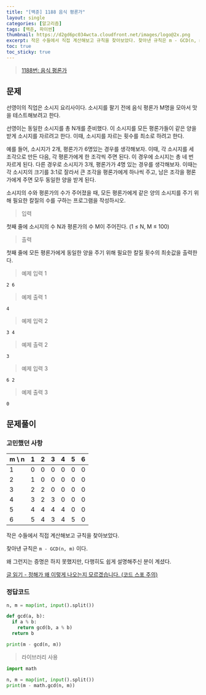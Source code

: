 ```yaml
---
title: "[백준] 1188 음식 평론가"
layout: single
categories: [알고리즘]
tags: [백준, 파이썬]
thumbnail: https://d2gd6pc034wcta.cloudfront.net/images/logo@2x.png
excerpt: 작은 수들에서 직접 계산해보고 규칙을 찾아보았다. 찾아낸 규칙은 m - GCD(n, m) 이다.
toc: true
toc_sticky: true
---
```


>[1188번: 음식 평론가](https://www.acmicpc.net/problem/1188)
>

## 문제

선영이의 직업은 소시지 요리사이다. 소시지를 팔기 전에 음식 평론가 M명을 모아서 맛을 테스트해보려고 한다.

선영이는 동일한 소시지를 총 N개를 준비했다. 이 소시지를 모든 평론가들이 같은 양을 받게 소시지를 자르려고 한다. 이때, 소시지를 자르는 횟수를 최소로 하려고 한다.

예를 들어, 소시지가 2개, 평론가가 6명있는 경우를 생각해보자. 이때, 각 소시지를 세 조각으로 만든 다음, 각 평론가에게 한 조각씩 주면 된다. 이 경우에 소시지는 총 네 번 자르게 된다. 다른 경우로 소시지가 3개, 평론가가 4명 있는 경우를 생각해보자. 이때는 각 소시지의 크기를 3:1로 잘라서 큰 조각을 평론가에게 하나씩 주고, 남은 조각을 평론가에게 주면 모두 동일한 양을 받게 된다.

소시지의 수와 평론가의 수가 주어졌을 때, 모든 평론가에게 같은 양의 소시지를 주기 위해 필요한 칼질의 수를 구하는 프로그램을 작성하시오.

> 입력

첫째 줄에 소시지의 수 N과 평론가의 수 M이 주어진다. (1 ≤ N, M ≤ 100)

> 출력

첫째 줄에 모든 평론가에게 동일한 양을 주기 위해 필요한 칼질 횟수의 최솟값을 출력한다.

> 예제 입력 1

```
2 6
```

> 예제 출력 1

```
4
```

> 예제 입력 2

```
3 4
```

> 예제 출력 2

```
3
```

> 예제 입력 3

```
6 2
```

> 예제 출력 3

```
0
```

## 문제풀이

### 고민했던 사항

| m \ n | 1 | 2 | 3 | 4 | 5 | 6 |
| --- | --- | --- | --- | --- | --- | --- |
| 1 | 0 | 0 | 0 | 0 | 0 | 0 |
| 2 | 1 | 0 | 0 | 0 | 0 | 0 |
| 3 | 2 | 2 | 0 | 0 | 0 | 0 |
| 4 | 3 | 2 | 3 | 0 | 0 | 0 |
| 5 | 4 | 4 | 4 | 4 | 0 | 0 |
| 6 | 5 | 4 | 3 | 4 | 5 | 0 |

작은 수들에서 직접 계산해보고 규칙을 찾아보았다.

찾아낸 규칙은 `m - GCD(n, m)` 이다.

왜 그런지는 증명은 하지 못했지만, 다행히도 쉽게 설명해주신 분이 계셨다.

[글 읽기 - 정해가 왜 이렇게 나오는지 모르겠습니다. (코드 스포 주의)](https://www.acmicpc.net/board/view/15979)

### 정답코드

```python
n, m = map(int, input().split())

def gcd(a, b):
  if a % b:
    return gcd(b, a % b)
  return b

print(m - gcd(n, m))
```

> 라이브러리 사용
> 

```python
import math

n, m = map(int, input().split())
print(m - math.gcd(n, m))
```